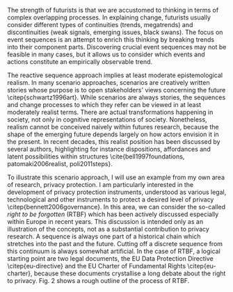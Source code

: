 The strength of futurists is that we are accustomed to thinking in terms of complex overlapping processes. In explaining change, futurists usually consider different types of continuities (trends, megatrends) and discontinuities (weak signals, emerging issues, black swans). The focus on event sequences is an attempt to enrich this thinking by breaking trends into their component parts. Discovering crucial event sequences may not be feasible in many cases, but it allows us to consider which events and actions constitute an empirically observable trend.

The reactive sequence approach implies at least moderate epistemological realism. In many scenario approaches, scenarios are creatively written stories whose purpose is to open stakeholders' views concerning the future \citep{schwartz1996art}. While scenarios are always stories, the sequences and change processes to which they refer can be viewed in at least moderately realist terms. There are actual transformations happening in society, not only in cognitive representations of society. Nonetheless, realism cannot be conceived naively within futures research, because the shape of the emerging future depends largely on how actors envision it in the present. In recent decades, this realist position has been discussed by several authors, highlighting for instance dispositions, affordances and latent possibilities within structures \cite{bell1997foundations, patomaki2006realist, poli2011steps}.

To illustrate this scenario approach, I will use an example from my own area of research, privacy protection.
I am particularly interested in the development of privacy protection instruments, understood as various legal, technological and other instruments to protect a desired level of privacy \citep{bennett2006governance}.
In this area, we can consider the so-called *right to be forgotten* (RTBF) which has been actively discussed especially within Europe in recent years.
This discussion is intended only as an illustration of the concepts, not as a substantial contribution to privacy research.
A sequence is always one part of a historical chain which stretches into the past and the future. Cutting off a discrete
sequence from this continuum is always somewhat artificial.
In the case of RTBF, a logical starting point are two legal documents, the EU Data Protection Directive \citep{eu-directive} and the EU Charter of Fundamental Rights \citep{eu-charter}, because these documents crystallise a long debate about the right to privacy.
Fig. 2 shows a rough outline of the process of RTBF.